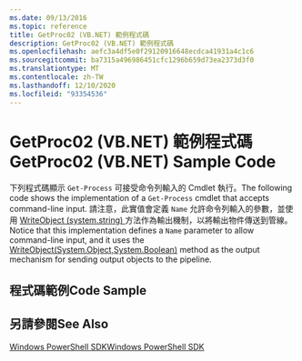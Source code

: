 ```yaml
---
ms.date: 09/13/2016
ms.topic: reference
title: GetProc02 (VB.NET) 範例程式碼
description: GetProc02 (VB.NET) 範例程式碼
ms.openlocfilehash: aefc3a4df5e0f29120916648ecdca41931a4c1c6
ms.sourcegitcommit: ba7315a496986451cfc1296b659d73ea2373d3f0
ms.translationtype: MT
ms.contentlocale: zh-TW
ms.lasthandoff: 12/10/2020
ms.locfileid: "93354536"
---
```

# <a name="getproc02-vbnet-sample-code"></a><span data-ttu-id="c03f2-103">GetProc02 (VB.NET) 範例程式碼</span><span class="sxs-lookup"><span data-stu-id="c03f2-103">GetProc02 (VB.NET) Sample Code</span></span>

<span data-ttu-id="c03f2-104">下列程式碼顯示 `Get-Process` 可接受命令列輸入的 Cmdlet 執行。</span><span class="sxs-lookup"><span data-stu-id="c03f2-104">The following code shows the implementation of a `Get-Process` cmdlet that accepts command-line input.</span></span> <span data-ttu-id="c03f2-105">請注意，此實值會定義 `Name` 允許命令列輸入的參數，並使用 [WriteObject (system.string) ](/dotnet/api/system.management.automation.cmdlet.writeobject#System_Management_Automation_Cmdlet_WriteObject_System_Object_System_Boolean_) 方法作為輸出機制，以將輸出物件傳送到管線。</span><span class="sxs-lookup"><span data-stu-id="c03f2-105">Notice that this implementation defines a `Name` parameter to allow command-line input, and it uses the [WriteObject(System.Object,System.Boolean)](/dotnet/api/system.management.automation.cmdlet.writeobject#System_Management_Automation_Cmdlet_WriteObject_System_Object_System_Boolean_) method as the output mechanism for sending output objects to the pipeline.</span></span>

## <a name="code-sample"></a><span data-ttu-id="c03f2-106">程式碼範例</span><span class="sxs-lookup"><span data-stu-id="c03f2-106">Code Sample</span></span>

<!-- TODO!!!: review snippet reference  [!CODE [Msh_samplesgetproc02#getproc02vball](Msh_samplesgetproc02#getproc02vball)]  -->

## <a name="see-also"></a><span data-ttu-id="c03f2-107">另請參閱</span><span class="sxs-lookup"><span data-stu-id="c03f2-107">See Also</span></span>

[<span data-ttu-id="c03f2-108">Windows PowerShell SDK</span><span class="sxs-lookup"><span data-stu-id="c03f2-108">Windows PowerShell SDK</span></span>](../windows-powershell-reference.md)

